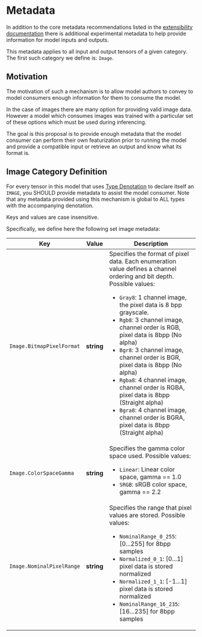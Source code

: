 <!--
Copyright (c) ONNX Project Contributors

SPDX-License-Identifier: Apache-2.0
-->

# Metadata

In addition to the core metadata recommendations listed in the [extensibility documentation](IR.md#optional-metadata) there is additional experimental metadata to help provide information for model inputs and outputs.

This metadata applies to all input and output tensors of a given category.  The first such category we define is: `Image`.

## Motivation

The motivation of such a mechanism is to allow model authors to convey to model consumers enough information for them to consume the model.

In the case of images there are many option for providing valid image data.  However a model which consumes images was trained with a particular set of these options which must
be used during inferencing.

The goal is this proposal is to provide enough metadata that the model consumer can perform their own featurization prior to running the model and provide a compatible input or retrieve an output and know what its format is.

## Image Category Definition

For every tensor in this model that uses [Type Denotation](TypeDenotation.md) to declare itself an `IMAGE`, you SHOULD provide metadata to assist the model consumer.  Note that any metadata provided using this mechanism is global to ALL types
with the accompanying denotation.

Keys and values are case insensitive.

Specifically, we define here the following set image metadata:

|Key|Value|Description|
|-----|----|-----------|
|`Image.BitmapPixelFormat`|__string__|Specifies the format of pixel data. Each enumeration value defines a channel ordering and bit depth. Possible values: <ul><li>`Gray8`: 1 channel image, the pixel data is 8 bpp grayscale.</li><li>`Rgb8`: 3 channel image, channel order is RGB, pixel data is 8bpp (No alpha)</li><li>`Bgr8`: 3 channel image, channel order is BGR, pixel data is 8bpp (No alpha)</li><li>`Rgba8`: 4 channel image, channel order is RGBA, pixel data is 8bpp (Straight alpha)</li><li>`Bgra8`: 4 channel image, channel order is BGRA, pixel data is 8bpp (Straight alpha)</li></ul>|
|`Image.ColorSpaceGamma`|__string__|Specifies the gamma color space used. Possible values:<ul><li>`Linear`: Linear color space, gamma == 1.0</li><li>`SRGB`: sRGB color space, gamma == 2.2</li></ul>|
|`Image.NominalPixelRange`|__string__|Specifies the range that pixel values are stored. Possible values: <ul><li>`NominalRange_0_255`:  [0...255] for 8bpp samples</li><li>`Normalized_0_1`: [0...1] pixel data is stored normalized</li><li>`Normalized_1_1`: [-1...1] pixel data is stored normalized</li><li>`NominalRange_16_235`: [16...235] for 8bpp samples</li></ul>|



